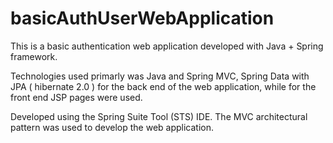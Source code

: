 # basicAuthUserWebApplication
This is a basic authentication web application developed with Java + Spring framework.

Technologies used primarly was Java and Spring MVC, Spring Data with JPA ( hibernate 2.0 )
for the back end of the web application, while for the front end JSP pages were used.


Developed using the Spring Suite Tool (STS) IDE.
The MVC architectural pattern was used to develop the web application.
